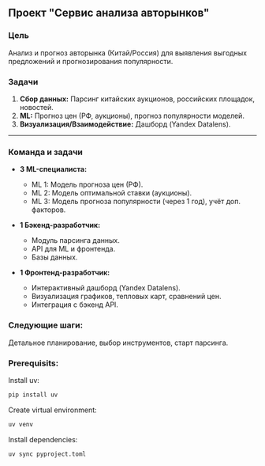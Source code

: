 ## Проект "Сервис анализа авторынков"

### Цель
Анализ и прогноз авторынка (Китай/Россия) для выявления выгодных предложений и прогнозирования популярности.

### Задачи
1.  **Сбор данных:** Парсинг китайских аукционов, российских площадок, новостей.
2.  **ML:** Прогноз цен (РФ, аукционы), прогноз популярности моделей.
3.  **Визуализация/Взаимодействие:** Дашборд (Yandex Datalens).

---
### Команда и задачи

* **3 ML-специалиста:**
    * ML 1: Модель прогноза цен (РФ).
    * ML 2: Модель оптимальной ставки (аукционы).
    * ML 3: Модель прогноза популярности (через 1 год), учёт доп. факторов.

* **1 Бэкенд-разработчик:**
    * Модуль парсинга данных.
    * API для ML и фронтенда.
    * Базы данных.

* **1 Фронтенд-разработчик:**
    * Интерактивный дашборд (Yandex Datalens).
    * Визуализация графиков, тепловых карт, сравнений цен.
    * Интеграция с бэкенд API.

### Следующие шаги:
Детальное планирование, выбор инструментов, старт парсинга.

### Prerequisits:

Install uv:

```sh
pip install uv
```

Create virtual environment:

```sh
uv venv
```

Install dependencies:

```sh
uv sync pyproject.toml
```

